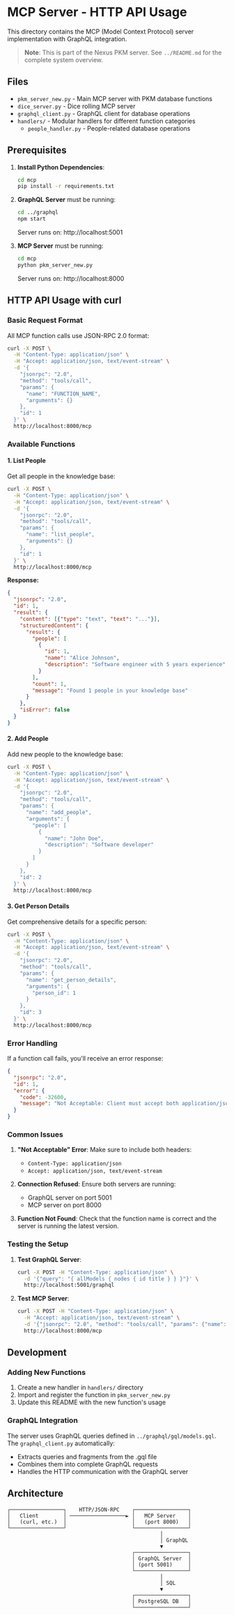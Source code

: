 # MCP Server - HTTP API Usage

This directory contains the MCP (Model Context Protocol) server implementation with GraphQL integration.

> **Note**: This is part of the Nexus PKM server. See `../README.md` for the complete system overview.

## Files

- `pkm_server_new.py` - Main MCP server with PKM database functions
- `dice_server.py` - Dice rolling MCP server
- `graphql_client.py` - GraphQL client for database operations
- `handlers/` - Modular handlers for different function categories
  - `people_handler.py` - People-related database operations

## Prerequisites

1. **Install Python Dependencies**:
   ```bash
   cd mcp
   pip install -r requirements.txt
   ```

2. **GraphQL Server** must be running:
   ```bash
   cd ../graphql
   npm start
   ```
   Server runs on: http://localhost:5001

3. **MCP Server** must be running:
   ```bash
   cd mcp
   python pkm_server_new.py
   ```
   Server runs on: http://localhost:8000

## HTTP API Usage with curl

### Basic Request Format

All MCP function calls use JSON-RPC 2.0 format:

```bash
curl -X POST \
  -H "Content-Type: application/json" \
  -H "Accept: application/json, text/event-stream" \
  -d '{
    "jsonrpc": "2.0",
    "method": "tools/call",
    "params": {
      "name": "FUNCTION_NAME",
      "arguments": {}
    },
    "id": 1
  }' \
  http://localhost:8000/mcp
```

### Available Functions

#### 1. List People
Get all people in the knowledge base:

```bash
curl -X POST \
  -H "Content-Type: application/json" \
  -H "Accept: application/json, text/event-stream" \
  -d '{
    "jsonrpc": "2.0",
    "method": "tools/call",
    "params": {
      "name": "list_people",
      "arguments": {}
    },
    "id": 1
  }' \
  http://localhost:8000/mcp
```

**Response:**
```json
{
  "jsonrpc": "2.0",
  "id": 1,
  "result": {
    "content": [{"type": "text", "text": "..."}],
    "structuredContent": {
      "result": {
        "people": [
          {
            "id": 1,
            "name": "Alice Johnson",
            "description": "Software engineer with 5 years experience"
          }
        ],
        "count": 1,
        "message": "Found 1 people in your knowledge base"
      }
    },
    "isError": false
  }
}
```

#### 2. Add People
Add new people to the knowledge base:

```bash
curl -X POST \
  -H "Content-Type: application/json" \
  -H "Accept: application/json, text/event-stream" \
  -d '{
    "jsonrpc": "2.0",
    "method": "tools/call",
    "params": {
      "name": "add_people",
      "arguments": {
        "people": [
          {
            "name": "John Doe",
            "description": "Software developer"
          }
        ]
      }
    },
    "id": 2
  }' \
  http://localhost:8000/mcp
```

#### 3. Get Person Details
Get comprehensive details for a specific person:

```bash
curl -X POST \
  -H "Content-Type: application/json" \
  -H "Accept: application/json, text/event-stream" \
  -d '{
    "jsonrpc": "2.0",
    "method": "tools/call",
    "params": {
      "name": "get_person_details",
      "arguments": {
        "person_id": 1
      }
    },
    "id": 3
  }' \
  http://localhost:8000/mcp
```

### Error Handling

If a function call fails, you'll receive an error response:

```json
{
  "jsonrpc": "2.0",
  "id": 1,
  "error": {
    "code": -32600,
    "message": "Not Acceptable: Client must accept both application/json and text/event-stream"
  }
}
```

### Common Issues

1. **"Not Acceptable" Error**: Make sure to include both headers:
   - `Content-Type: application/json`
   - `Accept: application/json, text/event-stream`

2. **Connection Refused**: Ensure both servers are running:
   - GraphQL server on port 5001
   - MCP server on port 8000

3. **Function Not Found**: Check that the function name is correct and the server is running the latest version.

### Testing the Setup

1. **Test GraphQL Server**:
   ```bash
   curl -X POST -H "Content-Type: application/json" \
     -d '{"query": "{ allModels { nodes { id title } } }"}' \
     http://localhost:5001/graphql
   ```

2. **Test MCP Server**:
   ```bash
   curl -X POST -H "Content-Type: application/json" \
     -H "Accept: application/json, text/event-stream" \
     -d '{"jsonrpc": "2.0", "method": "tools/call", "params": {"name": "list_people", "arguments": {}}, "id": 1}' \
     http://localhost:8000/mcp
   ```

## Development

### Adding New Functions

1. Create a new handler in `handlers/` directory
2. Import and register the function in `pkm_server_new.py`
3. Update this README with the new function's usage

### GraphQL Integration

The server uses GraphQL queries defined in `../graphql/gql/models.gql`. The `graphql_client.py` automatically:
- Extracts queries and fragments from the .gql file
- Combines them into complete GraphQL requests
- Handles the HTTP communication with the GraphQL server

## Architecture

```
┌─────────────────┐    HTTP/JSON-RPC    ┌─────────────────┐
│   Client        │ ──────────────────► │   MCP Server    │
│   (curl, etc.)  │                     │   (port 8000)   │
└─────────────────┘                     └─────────────────┘
                                                 │
                                                 │ GraphQL
                                                 ▼
                                        ┌─────────────────┐
                                        │ GraphQL Server  │
                                        │ (port 5001)     │
                                        └─────────────────┘
                                                 │
                                                 │ SQL
                                                 ▼
                                        ┌─────────────────┐
                                        │ PostgreSQL DB   │
                                        └─────────────────┘
```
